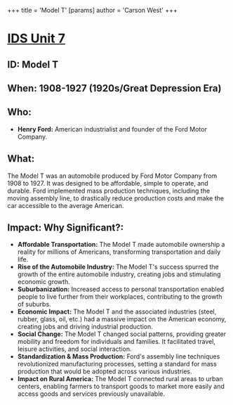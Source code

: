 +++
 title = 'Model T'
[params]
	author = 'Carson West'
+++
# [IDS Unit 7](./../ids-unit-7/)
## ID: Model T

## When: 1908-1927 (1920s/Great Depression Era)

## Who: 
* **Henry Ford:** American industrialist and founder of the Ford Motor Company.

## What: 
The Model T was an automobile produced by Ford Motor Company from 1908 to 1927. It was designed to be affordable, simple to operate, and durable. Ford implemented mass production techniques, including the moving assembly line, to drastically reduce production costs and make the car accessible to the average American.

## Impact: Why Significant?: 
* **Affordable Transportation:** The Model T made automobile ownership a reality for millions of Americans, transforming transportation and daily life.
* **Rise of the Automobile Industry:** The Model T's success spurred the growth of the entire automobile industry, creating jobs and stimulating economic growth.
* **Suburbanization:** Increased access to personal transportation enabled people to live further from their workplaces, contributing to the growth of suburbs.
* **Economic Impact:** The Model T and the associated industries (steel, rubber, glass, oil, etc.) had a massive impact on the American economy, creating jobs and driving industrial production.
* **Social Change:** The Model T changed social patterns, providing greater mobility and freedom for individuals and families. It facilitated travel, leisure activities, and social interaction.
* **Standardization & Mass Production:** Ford's assembly line techniques revolutionized manufacturing processes, setting a standard for mass production that would be adopted across various industries.
* **Impact on Rural America:** The Model T connected rural areas to urban centers, enabling farmers to transport goods to market more easily and access goods and services previously unavailable.

